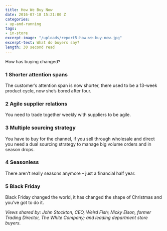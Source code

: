 ```yaml
---
title: How We Buy Now
date: 2016-07-18 15:21:00 Z
categories:
- up-and-running
tags:
- in-store
excerpt-image: "/uploads/report5-how-we-buy-now.jpg"
excerpt-text: What do buyers say?
length: 30 second read
---
```


How has buying changed? 

### 1 Shorter attention spans

The customer’s attention span is now shorter, there used to be a 13-week product cycle, now she’s bored after four.

### 2 Agile supplier relations

You need to trade together weekly with suppliers to be agile.

### 3 Multiple sourcing strategy

You have to buy for the channel, if you sell through wholesale and direct you need a dual sourcing strategy to manage big volume orders and in season drops.

### 4 Seasonless 

There aren’t really seasons anymore – just a financial half year.

### 5 Black Friday 

Black Friday changed the world, it has changed the shape of Christmas and you’ve got to do it.

*Views shared by: John Stockton, CEO, Weird Fish; Nicky Elson, former Trading Director, The White Company; and leading department store buyers.*